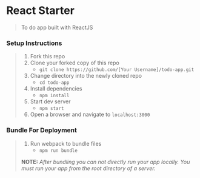 # React Starter

> To do app built with ReactJS

### Setup Instructions

> 1. Fork this repo
> 1. Clone your forked copy of this repo
>    - `git clone https://github.com/[Your Username]/todo-app.git`
> 1. Change directory into the newly cloned repo
>    - `cd todo-app`
> 1. Install dependencies 
>    - `npm install`
> 1. Start dev server
>    - `npm start`
> 1. Open a browser and navigate to `localhost:3000` 

### Bundle For Deployment

> 1. Run webpack to bundle files
>    - `npm run bundle`
> 
> **NOTE:** *After bundling you can not directly run your app locally. You must run your app from the root directory of a server.*
